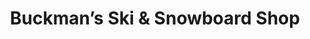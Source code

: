 ---
title: "Buckman’s Ski & Snowboard Shop"
url: /exton/buckmans-ski-and-snowboard-shop/
shop: sports
---